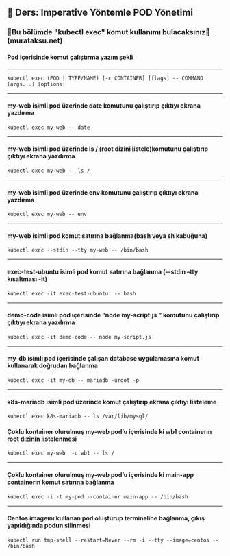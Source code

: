 ## 🧑 Ders: Imperative Yöntemle POD Yönetimi

### 📗Bu bölümde "kubectl exec" komut kullanımı bulacaksınız📗(murataksu.net)

#### Pod içerisinde komut çalıştırma yazım şekli
***
```
kubectl exec (POD | TYPE/NAME) [-c CONTAINER] [flags] -- COMMAND [args...] [options]
```
***
#### my-web isimli pod üzerinde date komutunu çalıştırıp çıktıyı ekrana yazdırma
```
kubectl exec my-web -- date
```
***
#### my-web isimli pod üzerinde ls / (root dizini listele)komutunu çalıştırıp çıktıyı ekrana yazdırma
```
kubectl exec my-web -- ls /
```
***
#### my-web isimli pod üzerinde env komutunu çalıştırıp çıktıyı ekrana yazdırma
```
kubectl exec my-web -- env
```
***
#### my-web isimli pod komut satırına bağlanma(bash veya sh kabuğuna)
```
kubectl exec --stdin --tty my-web -- /bin/bash
```
***
#### exec-test-ubuntu isimli pod komut satırına bağlanma (--stdin –tty kısaltması -it)
```
kubectl exec -it exec-test-ubuntu  -- bash
```
***
#### demo-code isimli pod içerisinde “node my-script.js “ komutunu çalıştırıp çıktıyı ekrana yazdırma
```
kubectl exec -it demo-code -- node my-script.js
```
***
#### my-db isimli pod içerisinde çalışan database uygulamasına komut kullanarak doğrudan bağlanma
```
kubectl exec -it my-db -- mariadb -uroot -p
```
***
#### k8s-mariadb isimli pod üzerinde komut çalıştırıp ekrana çıktıyı listeleme
```
kubectl exec k8s-mariadb -- ls /var/lib/mysql/
```
#### Çoklu kontainer olurulmuş my-web pod’u içerisinde ki wb1 containerın root dizinin listelenmesi
```
kubectl exec my-web  -c wb1 -- ls /
```
***
#### Çoklu kontainer olurulmuş my-web pod’u içerisinde ki main-app containerın komut satırına bağlanma
```
kubectl exec -i -t my-pod --container main-app -- /bin/bash
```
***
#### Centos imageını kullanan pod oluşturup terminaline bağlanma, çıkış yapıldığında podun silinmesi
```
kubectl run tmp-shell --restart=Never --rm -i --tty --image=centos -- /bin/bash
```
